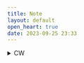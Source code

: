 ```yaml
---
title: Note
layout: default
open_heart: true
date: 2023-09-25 23:33
---
```


<details><summary>CW</summary>the condition is perfect. the deeper I go the harder it would be. the conference filled me with hope and excitement, but they didn’t manage to jolt me into some sort of healthier mental state. it is not hope that I need, it is the lack of disappointment and suffering.</details>
